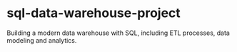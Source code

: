 # sql-data-warehouse-project
Building a modern data warehouse with SQL, including ETL processes, data modeling and analytics.
